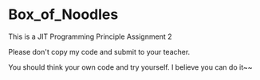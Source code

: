 # Box_of_Noodles
This is a JIT Programming Principle Assignment 2

Please don't copy my code and submit to your teacher.

You should think your own code and try yourself. I believe you can do it~~
